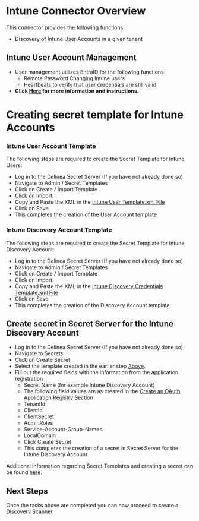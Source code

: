 # Intune Connector Overview

This connector provides the following functions  

- Discovery of Intune User Accounts in a given tenant

## Intune User Account Management
- User management utilizes EntraID for the following functions
  - Remote Password Changing Intune users
  - Heartbeats to verify that user credentials are still valid
- **Click [Here](https://github.com/DelineaXPM/delinea-platform/tree/main/Scripts/SecretServer/EntraId) for more information and instructions.**

<!-- To be updated later:
Follow the Steps below to complete the base setup for the Connector

# Prepare Oauth Authentication

## OAuth Client Credentials Flow in Intune 

This connector utilizes an OAuth 2.0 application in Intune using the Client Credentials grant type. This flow is typically used for server-to-server API requests where the application itself needs to authenticate and interact with Intune  APIs.
More information can be found [here](https://learn.microsoft.com/en-us/graph/auth/?view=graph-rest-1.0). 
​
### Prerequisites

- Access to a Intune instance with administrative privileges.
- Basic understanding of OAuth 2.0 and Intune administration.

## Create an OAuth Application Registry

- Create an OAuth application registry using the following method:
  - Create an endpoint for external clients that want to access your instance. This creates an OAuth client application record and generates a client ID and client secret that the client needs to access the restricted resources on the instance.
  - Grant Graph API Application Permissions with at least:
    - DeviceManagementConfiguration.Read.All
    - DeviceManagementRBAC.Read.All
    - Group.Read.All
    - Group.GroupMember.Read.All
  - And Delegated API Permissions
    - User.Read
    - User.Read.All

*** For more information and directions, click [here](https://learn.microsoft.com/en-us/graph/auth-v2-service?view=graph-rest-1.0&tabs=http).

- Document the following values as they will be needed in the upcoming sections
  - ClientID, ClientSecret, TenantId
-->
# Creating secret template for Intune Accounts 

### Intune User Account Template

The following steps are required to create the Secret Template for Intune Users:

- Log in to the Delinea Secret Server (If you have not already done so)
- Navigate to Admin / Secret Templates
- Click on Create / Import Template
- Click on Import.
- Copy and Paste the XML in the [Intune User Template.xml File](./Templates/Intune%20User%20Account.xml)
- Click on Save
- This completes the creation of the User Account template

### Intune Discovery Account Template

The following steps are required to create the Secret Template for Intune Discovery Account:

- Log in to the Delinea Secret Server (If you have not already done so)
- Navigate to Admin / Secret Templates
- Click on Create / Import Template
- Click on Import.
- Copy and Paste the XML in the [Intune Discovery Credentials Template.xml File](./Templates/Intune%20Discovery%20Credentials.xml)
- Click on Save
- This completes the creation of the Discovery Account template


## Create secret in Secret Server for the Intune Discovery Account
 
- Log in to the Delinea Secret Server (If you have not already done so)
- Navigate to Secrets
- Click on Create Secret
- Select the template created in the earlier step [Above](#Intune-discovery-account-template).
- Fill out the required fields with the information from the application registration
    - Secret Name (for example Intune Discovery Account)
    - The following field values are as created in the [Create an OAuth Application Registry](#create-an-oauth-application-registry) Section
    - TenantId 
    - ClientId
    - ClientSecret
    - AdminRoles
    - Service-Account-Group-Names
    - LocalDomain
  - Click Create Secret
  - This completes the creation of a secret in Secret Server for the Intune Discovery Account

Additional information regarding Secret Templates and creating a secret can be found [here](./Templates/readme.md).

## Next Steps

Once the tasks above are completed you can now proceed to create a [Discovery Scanner](./Discovery/readme.md) 


